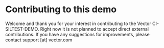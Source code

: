 # Contributing to this demo

Welcome and thank you for your interest in contributing to the Vector CI-SILTEST-DEMO.  Right now it is not planned to accept direct external contributions. If you have any suggestions for improvements, please contact support [at] vector.com
